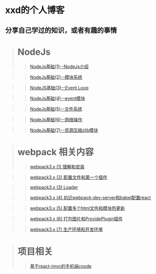 # xxd的个人博客
## 分享自己学过的知识，或者有趣的事情

> # NodeJs
>> [NodeJs基础(1)--NodeJs介绍](https://github.com/laoxiehhh/laoxiea/issues/1)

>> [NodeJs基础(2)--模块系统](https://github.com/laoxiehhh/laoxiea/issues/2)

>> [NodeJS基础(3)--Event Loop](https://github.com/laoxiehhh/laoxiea/issues/3)

>> [NodeJs基础(4)--event模块](https://github.com/laoxiehhh/laoxiea/issues/4)

>> [NodeJs基础(5)--文件系统](https://github.com/laoxiehhh/laoxiea/issues/5)

>> [NodeJs基础(6)--网络操作](https://github.com/laoxiehhh/laoxiea/issues/6)

>> [NodeJs基础(7)--资源压缩zlib模块](https://github.com/laoxiehhh/laoxiea/issues/7)

> # webpack 相关内容
>> [webpack3.x (1) 理解和安装](https://github.com/laoxiehhh/laoxiea/issues/9)

>> [webpack3.x (2) 配置文件和第一个插件](https://github.com/laoxiehhh/laoxiea/issues/10)

>> [webpack3.x (3) Loader](https://github.com/laoxiehhh/laoxiea/issues/11)

>> [webpack3.x (4) 初识webpack-dev-server和babel配置react](https://github.com/laoxiehhh/laoxiea/issues/12)

>> [webpack3.x (5) 配置多个html文件和模块热更新](https://github.com/laoxiehhh/laoxiea/issues/13)

>> [webpack3.x (6) 打包图片和ProvidePlugin插件](https://github.com/laoxiehhh/laoxiea/issues/14)

>> [webpack3.x (7) 生产环境和开发环境](https://github.com/laoxiehhh/laoxiea/issues/15)

> # 项目相关
>> [基于react-imvc的手机端cnode](https://github.com/laoxiehhh/laoxiea/issues/16)



